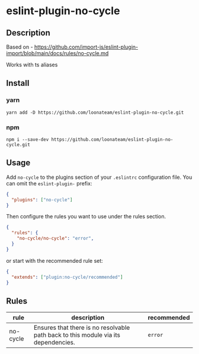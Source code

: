 # eslint-plugin-no-cycle

## Description

Based on - https://github.com/import-js/eslint-plugin-import/blob/main/docs/rules/no-cycle.md

Works with ts aliases

## Install

### yarn
``
yarn add -D https://github.com/loonateam/eslint-plugin-no-cycle.git
``

### npm
``
npm i --save-dev https://github.com/loonateam/eslint-plugin-no-cycle.git
``

## Usage

Add `no-cycle` to the plugins section of your `.eslintrc` configuration
file. You can omit the `eslint-plugin-` prefix:

```json
{
  "plugins": ["no-cycle"]
}
```

Then configure the rules you want to use under the rules section.

```json
{
  "rules": {
    "no-cycle/no-cycle": "error",
  }
}
```

or start with the recommended rule set:

```json
{
  "extends": ["plugin:no-cycle/recommended"]
}
```

## Rules

| rule                                                     | description                                                                      | recommended | 
| -------------------------------------------------------- | -------------------------------------------------------------------------------- | ----------- |
| no-cycle                     | Ensures that there is no resolvable path back to this module via its dependencies.                     | `error`  |

